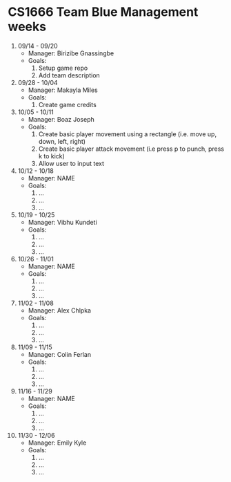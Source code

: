 # CS1666 Team Blue Management weeks

1. 09/14 - 09/20
	* Manager: Birizibe Gnassingbe
	* Goals:
		1. Setup game repo
		2. Add team description
2. 09/28 - 10/04
	* Manager: Makayla Miles
	* Goals:
		1. Create game credits
2. 10/05 - 10/11
	* Manager: Boaz Joseph
	* Goals:
		1. Create basic player movement using a rectangle (i.e. move up, down, left, right)
		2. Create basic player attack movement (i.e press p to punch, press k to kick)
		3. Allow user to input text 
2. 10/12 - 10/18
	* Manager: NAME
	* Goals:
		1. ...
		1. ...
		1. ...
2. 10/19 - 10/25
	* Manager: Vibhu Kundeti
	* Goals:
		1. ...
		1. ...
		1. ...
2. 10/26 - 11/01
	* Manager: NAME
	* Goals:
		1. ...
		1. ...
		1. ...
2. 11/02 - 11/08
	* Manager: Alex Chlpka
	* Goals:
		1. ...
		1. ...
		1. ...
2. 11/09 - 11/15
	* Manager: Colin Ferlan
	* Goals:
		1. ...
		1. ...
		1. ...
2. 11/16 - 11/29
	* Manager: NAME
	* Goals:
		1. ...
		1. ...
		1. ...
2. 11/30 - 12/06
	* Manager: Emily Kyle
	* Goals:
		1. ...
		1. ...
		1. ...		
